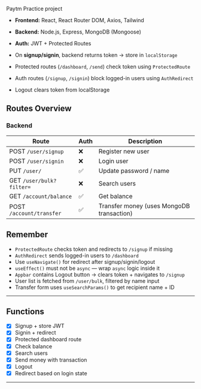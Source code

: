 Paytm Practice project

- **Frontend:** React, React Router DOM, Axios, Tailwind
- **Backend:** Node.js, Express, MongoDB (Mongoose)
- **Auth:** JWT + Protected Routes



- On **signup/signin**, backend returns token → store in `localStorage`
- Protected routes (`/dashboard`, `/send`) check token using `ProtectedRoute`
- Auth routes (`/signup`, `/signin`) block logged-in users using `AuthRedirect`
- Logout clears token from localStorage

## Routes Overview

### **Backend**
| Route | Auth | Description |
|-------|------|-------------|
| POST `/user/signup` | ❌ | Register new user |
| POST `/user/signin` | ❌ | Login user |
| PUT `/user/` | ✅ | Update password / name |
| GET `/user/bulk?filter=` | ❌ | Search users |
| GET `/account/balance` | ✅ | Get balance |
| POST `/account/transfer` | ✅ | Transfer money (uses MongoDB transaction) |



## Remember

- `ProtectedRoute` checks token and redirects to `/signup` if missing
- `AuthRedirect` sends logged-in users to `/dashboard`
- Use `useNavigate()` for redirect after signup/signin/logout
- `useEffect()` must not be `async` — wrap `async` logic inside it
- `Appbar` contains Logout button → clears token + navigates to `/signup`
- User list is fetched from `/user/bulk`, filtered by name input
- Transfer form uses `useSearchParams()` to get recipient name + ID

---

## Functions

- [x] Signup + store JWT
- [x] Signin + redirect
- [x] Protected dashboard route
- [x] Check balance
- [x] Search users
- [x] Send money with transaction
- [x] Logout
- [x] Redirect based on login state

---

